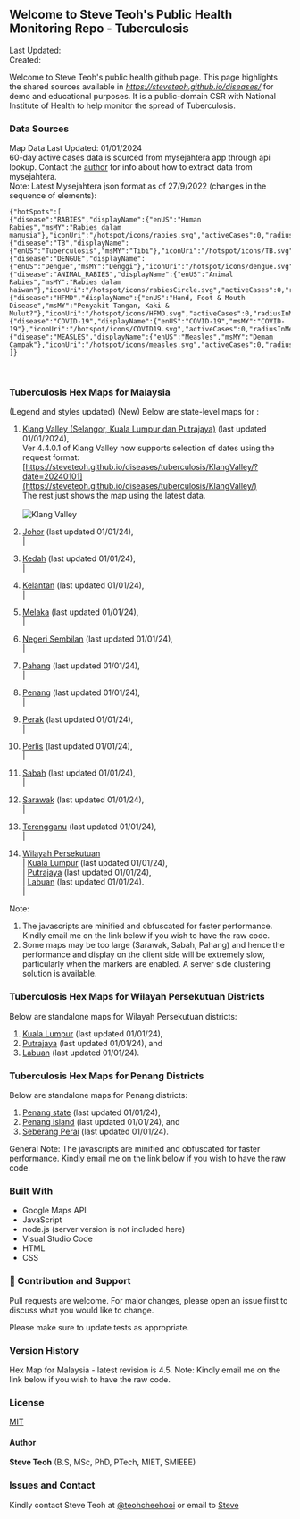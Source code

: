 ﻿## Welcome to Steve Teoh's Public Health Monitoring Repo - Tuberculosis

Last Updated: 
<br/>Created:  

Welcome to Steve Teoh's public health github page. This page highlights the shared sources available in _https://steveteoh.github.io/diseases/_ for demo and educational purposes. It is a public-domain CSR with National Institute of Health to help monitor the spread of Tuberculosis.

### Data Sources
Map Data Last Updated: 01/01/2024<br>
60-day active cases data is sourced from mysejahtera app through api lookup. Contact the [author](mailto:chteoh@ieee.org?subject=Mysejahtera "Mysejahtera") for info about how to extract data from mysejahtera.<br>
Note: 
Latest Mysejahtera json format as of 27/9/2022 (changes in the sequence of elements):
```
{"hotSpots":[
{"disease":"RABIES","displayName":{"enUS":"Human Rabies","msMY":"Rabies dalam manusia"},"iconUri":"/hotspot/icons/rabies.svg","activeCases":0,"radiusInMeters":1000.0,"durationInDays":90},
{"disease":"TB","displayName":{"enUS":"Tuberculosis","msMY":"Tibi"},"iconUri":"/hotspot/icons/TB.svg","activeCases":0,"radiusInMeters":1000.0,"durationInDays":60},
{"disease":"DENGUE","displayName":{"enUS":"Dengue","msMY":"Denggi"},"iconUri":"/hotspot/icons/dengue.svg","activeCases":0,"radiusInMeters":200.0,"durationInDays":14},
{"disease":"ANIMAL_RABIES","displayName":{"enUS":"Animal Rabies","msMY":"Rabies dalam haiwan"},"iconUri":"/hotspot/icons/rabiesCircle.svg","activeCases":0,"radiusInMeters":5000.0,"durationInDays":180},
{"disease":"HFMD","displayName":{"enUS":"Hand, Foot & Mouth Disease","msMY":"Penyakit Tangan, Kaki & Mulut?"},"iconUri":"/hotspot/icons/HFMD.svg","activeCases":0,"radiusInMeters":5000.0,"durationInDays":7},
{"disease":"COVID-19","displayName":{"enUS":"COVID-19","msMY":"COVID-19"},"iconUri":"/hotspot/icons/COVID19.svg","activeCases":0,"radiusInMeters":1000.0,"durationInDays":14},
{"disease":"MEASLES","displayName":{"enUS":"Measles","msMY":"Demam Campak"},"iconUri":"/hotspot/icons/measles.svg","activeCases":0,"radiusInMeters":1000.0,"durationInDays":25}
]}
```
<br>

### Tuberculosis Hex Maps for Malaysia
(Legend and styles updated)  (New)
Below are state-level maps for : <br>
1. [Klang Valley (Selangor, Kuala Lumpur dan Putrajaya)](https://steveteoh.github.io/diseases/tuberculosis/KlangValley/) (last updated 01/01/2024), <br>
   Ver 4.4.0.1 of Klang Valley now supports selection of dates using the request format: <br>
   [https://steveteoh.github.io/diseases/tuberculosis/KlangValley/?date=20240101](https://steveteoh.github.io/diseases/tuberculosis/KlangValley/) <br>
   The rest just shows the map using the latest data. <br><br>   ![Klang Valley](https://steveteoh.github.io/img/kvtb.jpg)

2. [Johor](http://steveteoh.github.io/diseases/tuberculosis/Johor/?date=20230611) (last updated 01/01/24), <br>        |
3. [Kedah](https://steveteoh.github.io/diseases/tuberculosis/Kedah/?date=20230611) (last updated 01/01/24), <br>  |
4. [Kelantan](https://steveteoh.github.io/diseases/tuberculosis/Kelantan/?date=20230611) (last updated 01/01/24), <br>  |
5. [Melaka](http://steveteoh.github.io/diseases/tuberculosis/Melaka/?date=20230611) (last updated 01/01/24), <br>  |
6. [Negeri Sembilan](http://steveteoh.github.io/diseases/tuberculosis/NegeriSembilan/?date=20230611) (last updated 01/01/24), <br>  |
7. [Pahang](https://steveteoh.github.io/diseases/tuberculosis/Pahang/?date=20230611) (last updated 01/01/24), <br>  |
8. [Penang](http://steveteoh.github.io/diseases/tuberculosis/Penang/?date=20230611) (last updated 01/01/24), <br>  |
9. [Perak](https://steveteoh.github.io/diseases/tuberculosis/Perak/?date=20230611) (last updated 01/01/24), <br>  |
10. [Perlis](https://steveteoh.github.io/diseases/tuberculosis/Perlis/?date=20230611) (last updated 01/01/24), <br>  |
11. [Sabah](http://steveteoh.github.io/diseases/tuberculosis/Sabah/?date=20230611) (last updated 01/01/24), <br>  |
12. [Sarawak](http://steveteoh.github.io/diseases/tuberculosis/Sarawak/?date=20230611) (last updated 01/01/24), <br>  |
13. [Terengganu](https://steveteoh.github.io/diseases/tuberculosis/Terengganu/?date=20230611) (last updated 01/01/24), <br>  |
14. [Wilayah Persekutuan](http://steveteoh.github.io/diseases/tuberculosis/Wilayah/) <br>  |
    [Kuala Lumpur](http://steveteoh.github.io/diseases/tuberculosis/KualaLumpur/) (last updated 01/01/24), <br>  |
    [Putrajaya](http://steveteoh.github.io/diseases/tuberculosis/Putrajaya/) (last updated 01/01/24), <br>  |
    [Labuan](http://steveteoh.github.io/diseases/tuberculosis/Labuan/) (last updated 01/01/24).<br>  | 
 
Note: 
1. The javascripts are minified and obfuscated for faster performance. Kindly email me on the link below if you wish to have the raw code. 
2. Some maps may be too large (Sarawak, Sabah, Pahang) and hence the performance and display on the client side will be extremely slow, particularly when the markers are enabled. 
   A server side clustering solution is available.


### Tuberculosis Hex Maps for Wilayah Persekutuan Districts
Below are standalone maps for Wilayah Persekutuan districts: <br>
1. [Kuala Lumpur](http://steveteoh.github.io/diseases/tuberculosis/KualaLumpur) (last updated 01/01/24),<br>
2. [Putrajaya](http://steveteoh.github.io/diseases/tuberculosis/Putrajaya) (last updated 01/01/24), and<br>
3. [Labuan](http://steveteoh.github.io/diseases/tuberculosis/Labuan) (last updated 01/01/24).<br>

### Tuberculosis Hex Maps for Penang Districts
Below are standalone maps for Penang districts: <br>
1. [Penang state](http://steveteoh.github.io/diseases/tuberculosis/Penang/index.html) (last updated 01/01/24),  <br>
2. [Penang island](http://steveteoh.github.io/diseases/tuberculosis/Penang/island.html) (last updated 01/01/24), and  <br>
3. [Seberang Perai](http://steveteoh.github.io/diseases/tuberculosis/Penang/perai.html) (last updated 01/01/24). <br>

General Note: The javascripts are minified and obfuscated for faster performance. Kindly email me on the link below if you wish to have the raw code. 


### Built With

- Google Maps API
- JavaScript
- node.js (server version is not included here)
- Visual Studio Code
- HTML
- CSS

### 🤝 Contribution and Support
Pull requests are welcome. For major changes, please open an issue first to discuss what you would like to change.

Please make sure to update tests as appropriate.

### Version History
Hex Map for Malaysia - latest revision is 4.5.
Note: Kindly email me on the link below if you wish to have the raw code. 

### License
[MIT](https://steveteoh.github.io/diseases/tuberculosis/LICENSE)

#### Author
**Steve Teoh** (B.S, MSc, PhD, PTech, MIET, SMIEEE)

### Issues and Contact
Kindly contact Steve Teoh at [@teohcheehooi](https://twitter.com/teohcheehooi) or email to [Steve](mailto:chteoh@ieee.org?subject=Map "Map")
